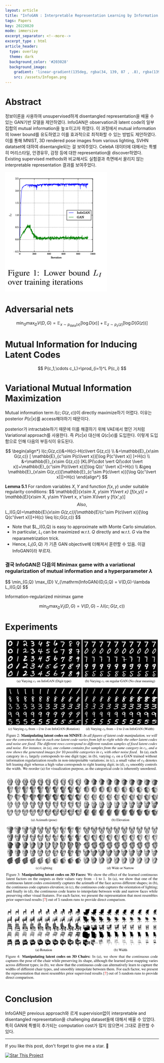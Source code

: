 ```yaml
---
layout: article
title: "InfoGAN : Interpretable Representation Learning by Information Maximizing Generative Adversarial Nets"
tags: Papers
key: 20220820
mode: immersive
excerpt_separator: <!--more-->
excerpt_type : html
article_header:
  type: overlay
  theme: dark
  background_color: '#203028'
  background_image:
    gradient: 'linear-gradient(135deg, rgba(34, 139, 87 , .8), rgba(139, 34, 139, .8))'
    src: /assets/Infogan.png
---
```


# Abstract

정보이론을 사용하여 unsupervised하게 disentangled representation을 배울 수 있는 GAN기반 모델을 제안하였다. InfoGAN은 observation과 latent code의 일부 집합의 mutual information을 높ㅍ이고자 하였다. 이 과정에서 mutual information의 lower bound를 유도하였고 이를 효과적으로 최적화할 수 있는 방법도 제안하였다. 이를 통해 MNIST, 3D rendered pose images from various lighting, SVHN datatset에 대하여 disentangle되는 걸 보여주었다. CelebA 데이터에 대해서는 특별히 머리스타일, 안경유무, 감정 등에 대한 representation을 discover하였다. Existing supervised methods와 비교해서도 실험결과 측면에서 꿀리지 않는 interpretable representation 결과를 보여주었다.

![infogan_lower](/assets/infogan_lower.png)

<!--more-->

# Adversarial nets

$$
\min_{G} \max_{D} V(D,G)=\mathbb{E}_{x\sim p_{\text{data}}(x)}[\log D(x)] + \mathbb{E}_{z\sim p_z(z)}[\log D(G(z))]
$$

# Mutual Information for Inducing Latent Codes

$$
P(c_1,\cdots c_L)=\prod_{i=1}^L P(c_i)
$$

# Variational Mutual Information Maximization

Mutual information term $I(c;G(z,c))$이 directly maximize하기 어렵다. 이유는 posterior $P(c\lvert x)$를 access해야하기 때문이다.

posterior가 intractable하기 때문에 이를 해결하기 위해 VAE에서 했던 거처럼 Variational approach를 사용한다. 즉 $P(c\lvert x)$ 대신에 $Q(c\lvert x)$를 도입한다. 이렇게 도입함으로 인해 다음의 부등식이 유도된다.

$$
\begin{align*}
I(c;G(z,c))&=H(c)-H(c\lvert G(z,c)) \\
           &=\mathbb{E}_{x\sim G(z,c)} [ \mathbb{E}_{c'\sim P(c\lvert x)}[\log P(c'\lvert x)] ]+H(c) \\
           &=\mathbb{E}_{x\sim G(z,c)} [KL(P(\cdot \vert Q(\cdot \lvert x))+\mathbb{E}_{c'\sim P(c\lvert x)}[\log Q(c' \lvert x]]+H(c) \\
           &\geq \mathbb{E}_{x\sim G(z,c)}[\mathbb{E}_{c'\sim P(c\lvert x)}[\log Q(c'\lvert x)]]+H(c) 
\end{align*}
$$

**Lemma 5.1** For random variables $X,Y$ and function $f(x,y)$ under suitable regularity conditions: 
$$
\mathbb{E}_{x\sim X, y\sim Y\lvert x} [f(x,y)] = \mathbb{E}_{x\sim X, y\sim Y\lvert x, x'\sim X\lvert y [f(x',y)]
$$
Also,
$$
L_I(G,Q)=\mathbb{E}_{x\sim G(z,c)}[\mathbb{E}_{c'\sim P(c\lvert x)}[\log Q(c'\lvert x)]]+H(c) \leq I(c;G(z,c))
$$

- Note that $L_I(G,Q) is easy to approximate with Monte Carlo simulation.
- In particular, $L_i$ can be maximized w.r.t. $Q$ directly and w.r.t. $G$ via the reparametrization trick.
- Hence, $L_I(G,Q)$ 가 기존 GAN objective에 더해져서 훈련할 수 있음. 이걸 InfoGAN이라 부르자.

### 결국 InfoGAN은 다음의 Minimax game with a variational regularization of mutual information and a hyperparameter $\lambda$

$$
\min_{G,Q} \max_{D} V_{\mathrm{InfoGAN}(D,G,Q) = V(D,G)-\lambda L_I(G,Q)
$$

Information-regularized minimax game

$$
\min_G \max_D V_I(D,G) = V(D,G)-\lambda I(c;G(z,c))
$$
# Experiments

![infogan_exp1](/assets/infogan_exp1.png)

![infogan_exp2](/assets/infogan_exp2.png)

![infogan_exp3](/assets/infogan_exp3.png)





# Conclusion

InfoGAN은 previous approach와 르게 supervision없이 interpretable and disentangled representation을 challenging dataset들에 대해서 배울 수 있었다. 특히 GAN에 특별히 추가되는 computation cost가 많지 않으면서 그대로 훈련할 수 있다.

---

If you like this post, don't forget to give me a star. :star2:

[![Star This Project](https://img.shields.io/github/stars/hscho100/hscho100.github.io.svg?label=Stars&style=social)](https://github.com/hscho100/hscho100.github.io/)
